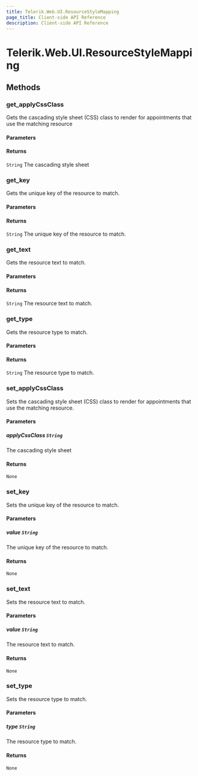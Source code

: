 ```yaml
---
title: Telerik.Web.UI.ResourceStyleMapping
page_title: Client-side API Reference
description: Client-side API Reference
---
```


# Telerik.Web.UI.ResourceStyleMapping  

## Methods

###  get_applyCssClass

Gets the cascading style sheet (CSS) class to render for appointments that use the matching resource

#### Parameters

#### Returns

`String`  The cascading style sheet 

###  get_key

Gets the unique key of the resource to match.

#### Parameters

#### Returns

`String`  The unique key of the resource to match. 

###  get_text

Gets the resource text to match.

#### Parameters

#### Returns

`String`  The resource text to match. 

###  get_type

Gets the resource type to match.

#### Parameters

#### Returns

`String`  The resource type to match. 

###  set_applyCssClass

Sets the cascading style sheet (CSS) class to render for appointments that use the matching resource.

#### Parameters

##### applyCssClass `String`

 The cascading style sheet 

#### Returns

`None` 

###  set_key

Sets the unique key of the resource to match.

#### Parameters

##### value `String`

 The unique key of the resource to match. 

#### Returns

`None` 

###  set_text

Sets the resource text to match.

#### Parameters

##### value `String`

 The resource text to match. 

#### Returns

`None` 

###  set_type

Sets the resource type to match.

#### Parameters

##### type `String`

 The resource type to match. 

#### Returns

`None` 


